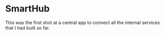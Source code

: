 # SmartHub

This was the first shot at a central app to connect all the internal services that I had built so far.

